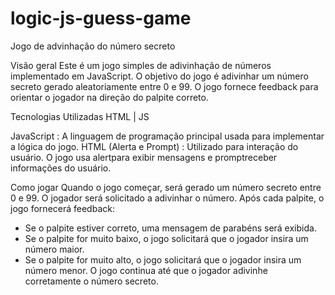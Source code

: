 # logic-js-guess-game

Jogo de advinhação do número secreto

Visão geral
Este é um jogo simples de adivinhação de números implementado em JavaScript. O objetivo do jogo é adivinhar um número secreto gerado aleatoriamente entre 0 e 99. O jogo fornece feedback para orientar o jogador na direção do palpite correto.

Tecnologias Utilizadas
                            HTML | JS

JavaScript : A linguagem de programação principal usada para implementar a lógica do jogo.
HTML (Alerta e Prompt) : Utilizado para interação do usuário. O jogo usa alertpara exibir mensagens e promptreceber informações do usuário.

Como jogar
Quando o jogo começar, será gerado um número secreto entre 0 e 99.
O jogador será solicitado a adivinhar o número.
Após cada palpite, o jogo fornecerá feedback:
- Se o palpite estiver correto, uma mensagem de parabéns será exibida.
- Se o palpite for muito baixo, o jogo solicitará que o jogador insira um número maior.
- Se o palpite for muito alto, o jogo solicitará que o jogador insira um número menor.
O jogo continua até que o jogador adivinhe corretamente o número secreto.